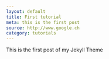 ```yaml
---
layout: default
title: First tutorial
meta: this is the first post
source: http://www.google.ch
category: tutorials
---
```


This is the first post of my Jekyll Theme